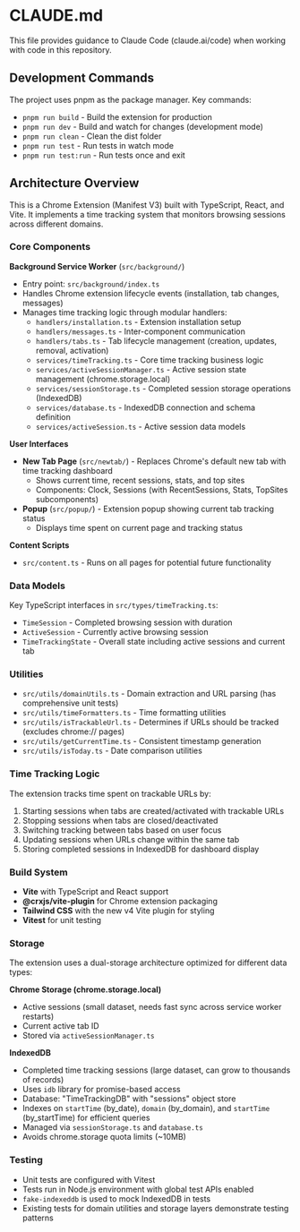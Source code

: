 # CLAUDE.md

This file provides guidance to Claude Code (claude.ai/code) when working with code in this repository.

## Development Commands

The project uses pnpm as the package manager. Key commands:

- `pnpm run build` - Build the extension for production
- `pnpm run dev` - Build and watch for changes (development mode)
- `pnpm run clean` - Clean the dist folder
- `pnpm run test` - Run tests in watch mode
- `pnpm run test:run` - Run tests once and exit

## Architecture Overview

This is a Chrome Extension (Manifest V3) built with TypeScript, React, and Vite. It implements a time tracking system that monitors browsing sessions across different domains.

### Core Components

**Background Service Worker** (`src/background/`)
- Entry point: `src/background/index.ts`
- Handles Chrome extension lifecycle events (installation, tab changes, messages)
- Manages time tracking logic through modular handlers:
  - `handlers/installation.ts` - Extension installation setup
  - `handlers/messages.ts` - Inter-component communication
  - `handlers/tabs.ts` - Tab lifecycle management (creation, updates, removal, activation)
  - `services/timeTracking.ts` - Core time tracking business logic
  - `services/activeSessionManager.ts` - Active session state management (chrome.storage.local)
  - `services/sessionStorage.ts` - Completed session storage operations (IndexedDB)
  - `services/database.ts` - IndexedDB connection and schema definition
  - `services/activeSession.ts` - Active session data models

**User Interfaces**
- **New Tab Page** (`src/newtab/`) - Replaces Chrome's default new tab with time tracking dashboard
  - Shows current time, recent sessions, stats, and top sites
  - Components: Clock, Sessions (with RecentSessions, Stats, TopSites subcomponents)
- **Popup** (`src/popup/`) - Extension popup showing current tab tracking status
  - Displays time spent on current page and tracking status

**Content Scripts**
- `src/content.ts` - Runs on all pages for potential future functionality

### Data Models

Key TypeScript interfaces in `src/types/timeTracking.ts`:
- `TimeSession` - Completed browsing session with duration
- `ActiveSession` - Currently active browsing session
- `TimeTrackingState` - Overall state including active sessions and current tab

### Utilities

- `src/utils/domainUtils.ts` - Domain extraction and URL parsing (has comprehensive unit tests)
- `src/utils/timeFormatters.ts` - Time formatting utilities
- `src/utils/isTrackableUrl.ts` - Determines if URLs should be tracked (excludes chrome:// pages)
- `src/utils/getCurrentTime.ts` - Consistent timestamp generation
- `src/utils/isToday.ts` - Date comparison utilities

### Time Tracking Logic

The extension tracks time spent on trackable URLs by:
1. Starting sessions when tabs are created/activated with trackable URLs
2. Stopping sessions when tabs are closed/deactivated
3. Switching tracking between tabs based on user focus
4. Updating sessions when URLs change within the same tab
5. Storing completed sessions in IndexedDB for dashboard display

### Build System

- **Vite** with TypeScript and React support
- **@crxjs/vite-plugin** for Chrome extension packaging
- **Tailwind CSS** with the new v4 Vite plugin for styling
- **Vitest** for unit testing

### Storage

The extension uses a dual-storage architecture optimized for different data types:

**Chrome Storage (chrome.storage.local)**
- Active sessions (small dataset, needs fast sync across service worker restarts)
- Current active tab ID
- Stored via `activeSessionManager.ts`

**IndexedDB**
- Completed time tracking sessions (large dataset, can grow to thousands of records)
- Uses `idb` library for promise-based access
- Database: "TimeTrackingDB" with "sessions" object store
- Indexes on `startTime` (by_date), `domain` (by_domain), and `startTime` (by_startTime) for efficient queries
- Managed via `sessionStorage.ts` and `database.ts`
- Avoids chrome.storage quota limits (~10MB)

### Testing

- Unit tests are configured with Vitest
- Tests run in Node.js environment with global test APIs enabled
- `fake-indexeddb` is used to mock IndexedDB in tests
- Existing tests for domain utilities and storage layers demonstrate testing patterns